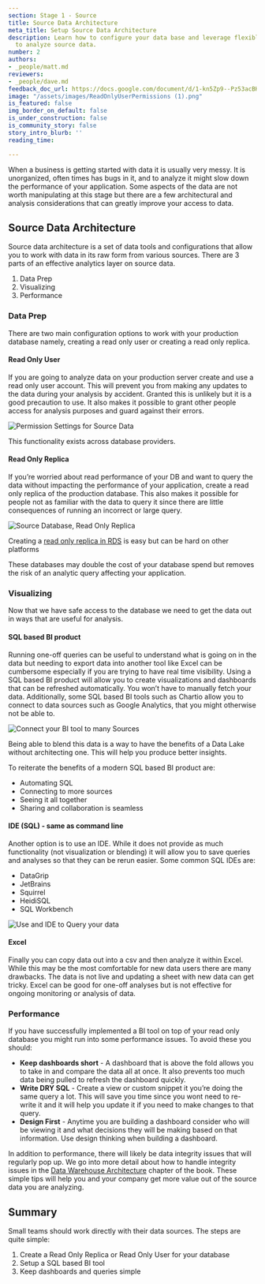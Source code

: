 ```yaml
---
section: Stage 1 - Source
title: Source Data Architecture
meta_title: Setup Source Data Architecture
description: Learn how to configure your data base and leverage flexible BI tools
  to analyze source data.
number: 2
authors:
- _people/matt.md
reviewers:
- _people/dave.md
feedback_doc_url: https://docs.google.com/document/d/1-kn5Zp9--Pz53acBH1OC-CWn8Mx4Z3oppR-uN0ONprc/edit?usp=sharing
image: "/assets/images/ReadOnlyUserPermissions (1).png"
is_featured: false
img_border_on_default: false
is_under_construction: false
is_community_story: false
story_intro_blurb: ''
reading_time: 

---
```

When a business is getting started with data it is usually very messy. It is unorganized, often times has bugs in it, and to analyze it might slow down the performance of your application. Some aspects of the data are not worth manipulating at this stage but there are a few architectural and analysis considerations that can greatly improve your access to data.

## Source Data Architecture

Source data architecture is a set of data tools and configurations that allow you to work with data in its raw form from various sources. There are 3 parts of an effective analytics layer on source data.

1. Data Prep
2. Visualizing
3. Performance

### Data Prep

There are two main configuration options to work with your production database namely, creating a read only user or creating a read only replica.

#### Read Only User

If you are going to analyze data on your production server create and use a read only user account. This will prevent you from making any updates to the data during your analysis by accident. Granted this is unlikely but it is a good precaution to use. It also makes it possible to grant other people access for analysis purposes and guard against their errors.

![Permission Settings for Source Data](/assets/images/ReadOnlyUserPermissions.png "Read Only User Permission")

This functionality exists across database providers.

#### Read Only Replica

If you’re worried about read performance of your DB and want to query the data without impacting the performance of your application, create a read only replica of the production database. This also makes it possible for people not as familiar with the data to query it since there are little consequences of running an incorrect or large query.

![Source Database, Read Only Replica](/assets/images/ReadOnlyReplicaDatabase.png "Read Only Replica Database")

Creating a [read only replica in RDS](https://aws.amazon.com/rds/details/read-replicas/) is easy but can be hard on other platforms

These databases may double the cost of your database spend but removes the risk of an analytic query affecting your application.

### Visualizing

Now that we have safe access to the database we need to get the data out in ways that are useful for analysis.

#### SQL based BI product

Running one-off queries can be useful to understand what is going on in the data but needing to export data into another tool like Excel can be cumbersome especially if you are trying to have real time visibility. Using a SQL based BI product will allow you to create visualizations and dashboards that can be refreshed automatically. You won’t have to manually fetch your data. Additionally, some SQL based BI tools such as Chartio allow you to connect to data sources such as Google Analytics, that you might otherwise not be able to.

![Connect your BI tool to many Sources](/assets/images/DataSourceOptions.png "Data Source Options")

Being able to blend this data is a way to have the benefits of a Data Lake without architecting one. This will help you produce better insights.

To reiterate the benefits of a modern SQL based BI product are:

* Automating SQL
* Connecting to more sources
* Seeing it all together
* Sharing and collaboration is seamless

#### IDE (SQL) - same as command line

Another option is to use an IDE. While it does not provide as much functionality (not visualization or blending) it will allow you to save queries and analyses so that they can be rerun easier. Some common SQL IDEs are:

* DataGrip
* JetBrains
* Squirrel
* HeidiSQL
* SQL Workbench

![Use and IDE to Query your data](/assets/images/IDEexample2.png "IDE Example Query")

#### Excel

Finally you can copy data out into a csv and then analyze it within Excel. While this may be the most comfortable for new data users there are many drawbacks. The data is not live and updating a sheet with new data can get tricky. Excel can be good for one-off analyses but is not effective for ongoing monitoring or analysis of data.

### Performance

If you have successfully implemented a BI tool on top of your read only database you might run into some performance issues. To avoid these you should:

* **Keep dashboards short** - A dashboard that is above the fold allows you to take in and compare the data all at once. It also prevents too much data being pulled to refresh the dashboard quickly.
* **Write DRY SQL** - Create a view or custom snippet it you’re doing the same query a lot. This will save you time since you wont need to re-write it and it will help you update it if you need to make changes to that query.
* **Design First** - Anytime you are building a dashboard consider who will be viewing it and what decisions they will be making based on that information. Use design thinking when building a dashboard.

In addition to performance, there will likely be data integrity issues that will regularly pop up. We go into more detail about how to handle integrity issues in the [Data Warehouse Architecture](https://dataschool.com/data-governance/single-source-of-truth/) chapter of the book. These simple tips will help you and your company get more value out of the source data you are analyzing.

## Summary

Small teams should work directly with their data sources. The steps are quite simple:

1. Create a Read Only Replica or Read Only User for your database
2. Setup a SQL based BI tool
3. Keep dashboards and queries simple